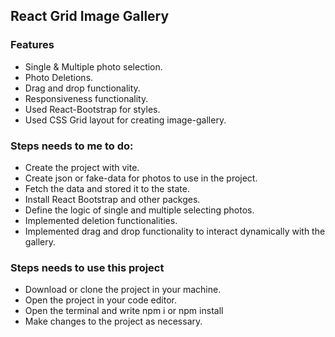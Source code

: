 ## React Grid Image Gallery 

### Features
- Single & Multiple photo selection.
- Photo Deletions.
- Drag and drop functionality.
- Responsiveness functionality.
- Used React-Bootstrap for styles.
- Used CSS Grid layout for creating image-gallery.

### Steps needs to me to do:
- Create the project with vite.
- Create json or fake-data for photos to use in the project.
- Fetch the data and stored it to the state.
- Install React Bootstrap and other packges.
- Define the logic of single and multiple selecting photos.
- Implemented deletion functionalities.
- Implemented drag and drop functionality to interact dynamically with the gallery.

### Steps needs to use this project
- Download or clone the project in your machine.
- Open the project in your code editor.
- Open the terminal and write npm i  or npm install
- Make changes to the project as necessary.